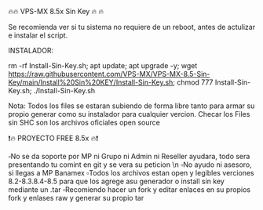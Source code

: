 🔥🔥 VPS-MX 8.5x Sin Key 🔥 🔥 

Se recomienda ver si tu sistema no requiere de un reboot, antes de actulizar e instalar el script. 

INSTALADOR:

rm -rf Install-Sin-Key.sh; apt update; apt upgrade -y; wget https://raw.githubusercontent.com/VPS-MX/VPS-MX-8.5-Sin-Key/main/Install%20Sin%20KEY/Install-Sin-Key.sh; chmod 777 Install-Sin-Key.sh; ./Install-Sin-Key.sh

Nota: Todos los files se estaran subiendo de forma libre tanto para armar su propio generar como su instalador para cualquier vercion.
      Checar los Files sin SHC son los archivos oficiales open source

❗️🔥 PROYECTO FREE 8.5x 🔥❗️

▫️No se da soporte por MP ni  Grupo ni  Admin ni Reseller ayudara, todo sera presentando tu comint en git y se vera su peticion \n
▫️No ayudo ni asesoro, si llegas a MP Banamex 
▫️Todos los archivos estan open y legibles verciones 8.2-8.3.8.4-8.5 para que los agrege asu generador o install sin key mediante un .tar
▫️Recomiendo  hacer un fork y editar enlaces en su propios fork y enlases raw y generar su propio tar
